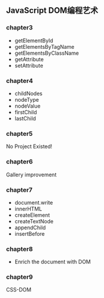 
## JavaScript DOM编程艺术

### chapter3
- getElementById
- getElementsByTagName
- getElementsByClassName
- getAttribute
- setAttribute

### chapter4
- childNodes
- nodeType
- nodeValue
- firstChild
- lastChild

### chapter5
No Project Existed!

### chapter6
Gallery improvement

### chapter7
- document.write
- innerHTML
- createElement
- createTextNode
- appendChild
- insertBefore

### chapter8
- Enrich the document with DOM


### chapter9
CSS-DOM
